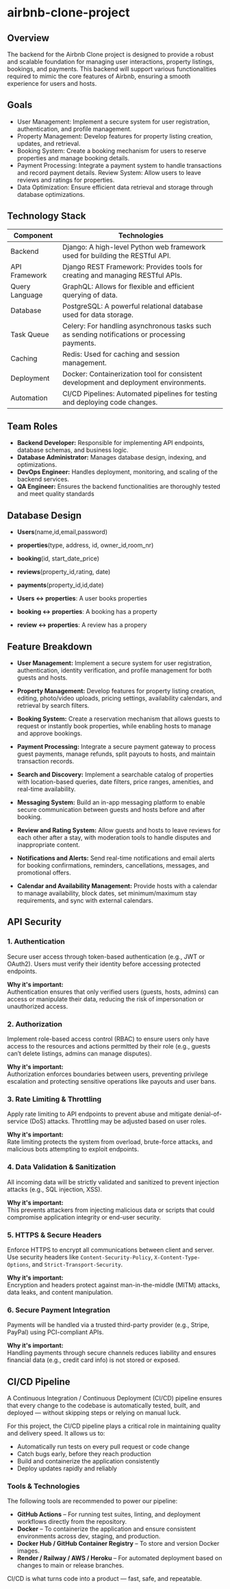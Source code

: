 # airbnb-clone-project

## Overview

The backend for the Airbnb Clone project is designed to provide a robust and scalable foundation for managing user interactions, property listings, bookings, and payments. This backend will support various functionalities required to mimic the core features of Airbnb, ensuring a smooth experience for users and hosts.

## Goals
- User Management: Implement a secure system for user registration, authentication, and profile management.
- Property Management: Develop features for property listing creation, updates, and retrieval.
- Booking System: Create a booking mechanism for users to reserve properties and manage booking details.
 - Payment Processing: Integrate a payment system to handle transactions and record payment details.
Review System: Allow users to leave reviews and ratings for properties.
- Data Optimization: Ensure efficient data retrieval and storage through database optimizations.

## Technology Stack

| Component       | Technologies                                                                 |
|-----------------|------------------------------------------------------------------------------|
| Backend         | Django: A high-level Python web framework used for building the RESTful API. |
| API Framework   | Django REST Framework: Provides tools for creating and managing RESTful APIs. |
| Query Language  | GraphQL: Allows for flexible and efficient querying of data.                  |
| Database        | PostgreSQL: A powerful relational database used for data storage.            |
| Task Queue      | Celery: For handling asynchronous tasks such as sending notifications or processing payments. |
| Caching         | Redis: Used for caching and session management.                              |
| Deployment      | Docker: Containerization tool for consistent development and deployment environments. |
| Automation      | CI/CD Pipelines: Automated pipelines for testing and deploying code changes. |

## Team Roles

- **Backend Developer:** Responsible for implementing API endpoints, database schemas, and business logic.
- **Database Administrator:** Manages database design, indexing, and optimizations.
- **DevOps Engineer:** Handles deployment, monitoring, and scaling of the backend services.
- **QA Engineer:** Ensures the backend functionalities are thoroughly tested and meet quality standards


## Database Design

- **Users**(name,id,email,password)
- **properties**(type, address, id, owner_id,room_nr)
- **booking**(id, start_date_price)
- **reviews**(property_id,rating, date)
- **payments**(property_id,id,date)

- **Users ↔ properties**: A user books properties
- **booking ↔ properties**: A booking has a property
- **review ↔ properties**: A review has a propery

## Feature Breakdown

- **User Management:** Implement a secure system for user registration, authentication, identity verification, and profile management for both guests and hosts.

- **Property Management:** Develop features for property listing creation, editing, photo/video uploads, pricing settings, availability calendars, and retrieval by search filters.

- **Booking System:** Create a reservation mechanism that allows guests to request or instantly book properties, while enabling hosts to manage and approve bookings.

- **Payment Processing:** Integrate a secure payment gateway to process guest payments, manage refunds, split payouts to hosts, and maintain transaction records.

- **Search and Discovery:** Implement a searchable catalog of properties with location-based queries, date filters, price ranges, amenities, and real-time availability.

- **Messaging System:** Build an in-app messaging platform to enable secure communication between guests and hosts before and after booking.

- **Review and Rating System:** Allow guests and hosts to leave reviews for each other after a stay, with moderation tools to handle disputes and inappropriate content.

- **Notifications and Alerts:** Send real-time notifications and email alerts for booking confirmations, reminders, cancellations, messages, and promotional offers.

- **Calendar and Availability Management:** Provide hosts with a calendar to manage availability, block dates, set minimum/maximum stay requirements, and sync with external calendars.

## API Security

### 1. Authentication
Secure user access through token-based authentication (e.g., JWT or OAuth2). Users must verify their identity before accessing protected endpoints.

**Why it's important:**  
Authentication ensures that only verified users (guests, hosts, admins) can access or manipulate their data, reducing the risk of impersonation or unauthorized access.


### 2. Authorization
Implement role-based access control (RBAC) to ensure users only have access to the resources and actions permitted by their role (e.g., guests can’t delete listings, admins can manage disputes).

**Why it's important:**  
Authorization enforces boundaries between users, preventing privilege escalation and protecting sensitive operations like payouts and user bans.

### 3. Rate Limiting & Throttling
Apply rate limiting to API endpoints to prevent abuse and mitigate denial-of-service (DoS) attacks. Throttling may be adjusted based on user roles.

**Why it's important:**  
Rate limiting protects the system from overload, brute-force attacks, and malicious bots attempting to exploit endpoints.


### 4. Data Validation & Sanitization
All incoming data will be strictly validated and sanitized to prevent injection attacks (e.g., SQL injection, XSS).

**Why it's important:**  
This prevents attackers from injecting malicious data or scripts that could compromise application integrity or end-user security.


### 5. HTTPS & Secure Headers
Enforce HTTPS to encrypt all communications between client and server. Use security headers like `Content-Security-Policy`, `X-Content-Type-Options`, and `Strict-Transport-Security`.

**Why it's important:**  
Encryption and headers protect against man-in-the-middle (MITM) attacks, data leaks, and content manipulation.


### 6. Secure Payment Integration
Payments will be handled via a trusted third-party provider (e.g., Stripe, PayPal) using PCI-compliant APIs.

**Why it's important:**  
Handling payments through secure channels reduces liability and ensures financial data (e.g., credit card info) is not stored or exposed.

## CI/CD Pipeline

A Continuous Integration / Continuous Deployment (CI/CD) pipeline ensures that every change to the codebase is automatically tested, built, and deployed — without skipping steps or relying on manual luck.

For this project, the CI/CD pipeline plays a critical role in maintaining quality and delivery speed. It allows us to:

- Automatically run tests on every pull request or code change
- Catch bugs early, before they reach production
- Build and containerize the application consistently
- Deploy updates rapidly and reliably

### Tools & Technologies

The following tools are recommended to power our pipeline:

- **GitHub Actions** – For running test suites, linting, and deployment workflows directly from the repository.
- **Docker** – To containerize the application and ensure consistent environments across dev, staging, and production.
- **Docker Hub / GitHub Container Registry** – To store and version Docker images.
- **Render / Railway / AWS / Heroku** – For automated deployment based on changes to main or release branches.

CI/CD is what turns code into a product — fast, safe, and repeatable.